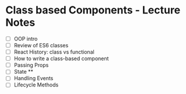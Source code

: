 # Class based Components - Lecture Notes

- [ ] OOP intro
- [ ] Review of ES6 classes
- [ ] React History: class vs functional
- [ ] How to write a class-based component
- [ ] Passing Props
- [ ] State **
- [ ] Handling Events
- [ ] Lifecycle Methods
